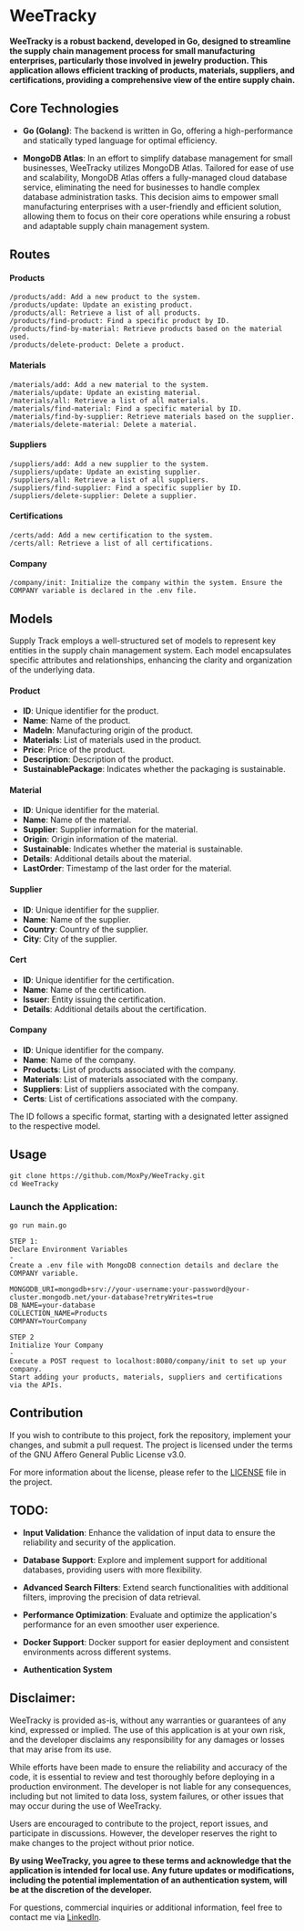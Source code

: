 # WeeTracky


**WeeTracky is a robust backend, developed in Go, designed to streamline the supply chain management process for small manufacturing enterprises, particularly those involved in jewelry production. This application allows efficient tracking of products, materials, suppliers, and certifications, providing a comprehensive view of the entire supply chain.**

## Core Technologies

* **Go (Golang)**: The backend is written in Go, offering a high-performance and statically typed language for optimal efficiency.

* **MongoDB Atlas**: In an effort to simplify database management for small businesses, WeeTracky utilizes MongoDB Atlas. Tailored for ease of use and scalability, MongoDB Atlas offers a fully-managed cloud database service, eliminating the need for businesses to handle complex database administration tasks. This decision aims to empower small manufacturing enterprises with a user-friendly and efficient solution, allowing them to focus on their core operations while ensuring a robust and adaptable supply chain management system.

## Routes
#### Products

    /products/add: Add a new product to the system.
    /products/update: Update an existing product.
    /products/all: Retrieve a list of all products.
    /products/find-product: Find a specific product by ID.
    /products/find-by-material: Retrieve products based on the material used.
    /products/delete-product: Delete a product.

#### Materials

    /materials/add: Add a new material to the system.
    /materials/update: Update an existing material.
    /materials/all: Retrieve a list of all materials.
    /materials/find-material: Find a specific material by ID.
    /materials/find-by-supplier: Retrieve materials based on the supplier.
    /materials/delete-material: Delete a material.

#### Suppliers

    /suppliers/add: Add a new supplier to the system.
    /suppliers/update: Update an existing supplier.
    /suppliers/all: Retrieve a list of all suppliers.
    /suppliers/find-supplier: Find a specific supplier by ID.
    /suppliers/delete-supplier: Delete a supplier.

#### Certifications

    /certs/add: Add a new certification to the system.
    /certs/all: Retrieve a list of all certifications.

#### Company

    /company/init: Initialize the company within the system. Ensure the COMPANY variable is declared in the .env file.

## Models

Supply Track employs a well-structured set of models to represent key entities in the supply chain management system. Each model encapsulates specific attributes and relationships, enhancing the clarity and organization of the underlying data.

#### Product

- **ID**: Unique identifier for the product.
- **Name**: Name of the product.
- **MadeIn**: Manufacturing origin of the product.
- **Materials**: List of materials used in the product.
- **Price**: Price of the product.
- **Description**: Description of the product.
- **SustainablePackage**: Indicates whether the packaging is sustainable.

#### Material

- **ID**: Unique identifier for the material.
- **Name**: Name of the material.
- **Supplier**: Supplier information for the material.
- **Origin**: Origin information of the material.
- **Sustainable**: Indicates whether the material is sustainable.
- **Details**: Additional details about the material.
- **LastOrder**: Timestamp of the last order for the material.

#### Supplier

- **ID**: Unique identifier for the supplier.
- **Name**: Name of the supplier.
- **Country**: Country of the supplier.
- **City**: City of the supplier.

#### Cert

- **ID**: Unique identifier for the certification.
- **Name**: Name of the certification.
- **Issuer**: Entity issuing the certification.
- **Details**: Additional details about the certification.

#### Company

- **ID**: Unique identifier for the company.
- **Name**: Name of the company.
- **Products**: List of products associated with the company.
- **Materials**: List of materials associated with the company.
- **Suppliers**: List of suppliers associated with the company.
- **Certs**: List of certifications associated with the company.

The ID follows a specific format, starting with a designated letter assigned to the respective model.

## Usage

    git clone https://github.com/MoxPy/WeeTracky.git
    cd WeeTracky

### Launch the Application:

    go run main.go

    STEP 1: 
    Declare Environment Variables
    -
    Create a .env file with MongoDB connection details and declare the COMPANY variable.

    MONGODB_URI=mongodb+srv://your-username:your-password@your-cluster.mongodb.net/your-database?retryWrites=true
    DB_NAME=your-database
    COLLECTION_NAME=Products
    COMPANY=YourCompany

    STEP 2
    Initialize Your Company
    -
    Execute a POST request to localhost:8080/company/init to set up your company.
    Start adding your products, materials, suppliers and certifications via the APIs.

## Contribution

If you wish to contribute to this project, fork the repository, implement your changes, and submit a pull request. The project is licensed under the terms of the GNU Affero General Public License v3.0.

For more information about the license, please refer to the [LICENSE](LICENSE) file in the project.

## TODO:

- **Input Validation**: Enhance the validation of input data to ensure the reliability and security of the application.

- **Database Support**: Explore and implement support for additional databases, providing users with more flexibility.

- **Advanced Search Filters**: Extend search functionalities with additional filters, improving the precision of data retrieval.

- **Performance Optimization**: Evaluate and optimize the application's performance for an even smoother user experience.

- **Docker Support**: Docker support for easier deployment and consistent environments across different systems.

- **Authentication System**

## Disclaimer:
WeeTracky is provided as-is, without any warranties or guarantees of any kind, expressed or implied. The use of this application is at your own risk, and the developer disclaims any responsibility for any damages or losses that may arise from its use.

While efforts have been made to ensure the reliability and accuracy of the code, it is essential to review and test thoroughly before deploying in a production environment. The developer is not liable for any consequences, including but not limited to data loss, system failures, or other issues that may occur during the use of WeeTracky.

Users are encouraged to contribute to the project, report issues, and participate in discussions. However, the developer reserves the right to make changes to the project without prior notice.

**By using WeeTracky, you agree to these terms and acknowledge that the application is intended for local use. Any future updates or modifications, including the potential implementation of an authentication system, will be at the discretion of the developer.**

For questions, commercial inquiries or additional information, feel free to contact me via [LinkedIn](https://www.linkedin.com/in/manuel-lanzani-59071b251/).
